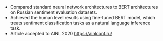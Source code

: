 * Compared standard neural network architectures to BERT architectures on Russian sentiment evaluation datasets.
* Achieved the human level results using fine-tuned BERT model, which treats sentiment classification tasks as a natural language inference task.
* Article accepted to AINL 2020 https://ainlconf.ru/
